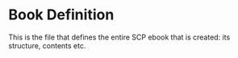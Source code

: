 # Book Definition

This is the file that defines the entire SCP ebook that is created: its structure, contents etc.
